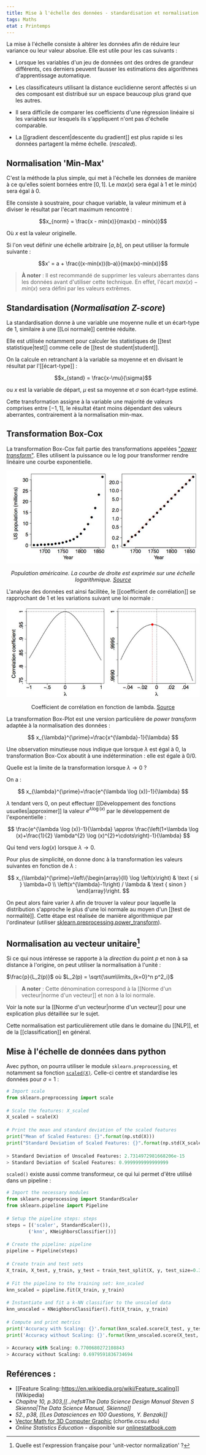 ```yaml
---
title: Mise à l'échelle des données - standardisation et normalisation
tags: Maths
etat : Printemps
---
```


La mise à l'échelle consiste à altérer les données afin de réduire leur variance ou leur valeur absolue. Elle est utile pour les cas suivants :

- Lorsque les variables d'un jeu de données ont des ordres de grandeur différents, ces derniers peuvent fausser les estimations des algorithmes d'apprentissage automatique.

- Les classificateurs utilisant la distance euclidienne seront affectés si un des composant est distribué sur un espace beaucoup plus grand que les autres. 

- Il sera difficile de comparer les coefficients d'une régression linéaire si les variables sur lesquels ils s'appliquent n'ont pas d'échelle comparable. 

- La [[gradient descent\|descente du gradient]] est plus rapide si les données partagent la même échelle. (*rescaled*).


## Normalisation 'Min-Max'

C'est la méthode la plus simple, qui met à l'échelle les données de manière à ce qu'elles soient bornées entre $[0, 1]$. Le $max(x)$ sera égal à 1 et le $min(x)$ sera égal à 0.

Elle consiste à soustraire, pour chaque variable, la valeur minimum et à diviser le résultat par l'écart maximum rencontré :

$$x_{norm} = \frac{x - min(x)}{max(x) - min(x)}$$

Où $x$ est la valeur originelle. 

Si l'on veut définir une échelle arbitraire $[a,b]$, on peut utiliser la formule suivante :

$$x' = a + \frac{(x-min(x))(b-a)}{max(x)-min(x)}$$

> **À noter** :  Il est recommandé de supprimer les valeurs aberrantes dans les données avant d'utiliser cette technique. En effet, l'écart $max(x) - min(x)$ sera défini par les valeurs extrêmes.

## Standardisation (*Normalisation Z-score*)
La standardisation donne à une variable une moyenne nulle et un écart-type de 1, similaire à une [[Loi normale]] centrée réduite. 

Elle est utilisée notamment pour calculer les statistiques de [[test statistique\|test]] comme celle de [[test de student\|student]].

On la calcule en retranchant à la variable sa moyenne et en divisant le résultat par l'[[écart-type]] :

$$x_{stand} = \frac{x-\mu}{\sigma}$$

ou $x$ est la variable de départ, $\mu$ est sa moyenne et $\sigma$ son écart-type estimé.

Cette transformation assigne à la variable une majorité de valeurs comprises entre $[-1, 1]$, le résultat étant moins dépendant des valeurs aberrantes, contrairement à la normalisation min-max.


## Transformation Box-Cox

La transformation Box-Cox fait partie des transformations appelées ["*power transform*"](http://onlinestatbook.com/2/transformations/tukey.html). Elles utilisent la puissance ou le log pour transformer rendre linéaire une courbe exponentielle. 

![log-transform](/assets/img/log_transform.png#center)
<div align="center">
	<p> <i>
	Population américaine. La courbe de droite est exprimée sur une échelle logarithmique. <a href="http://onlinestatbook.com/2/transformations/tukey.html"> Source </a> </i>
</p>
</div>

L'analyse des données est ainsi facilitée, le [[coefficient de corrélation]] se rapprochant de 1 et les variations suivant une loi normale :

![](/assets/img/transform_corr.png#center)

<div align="center">
	<p>
	Coefficient de corrélation en fonction de lambda.	
	<a href="http://onlinestatbook.com/2/transformations/tukey.html"> Source </a>
</p>
</div>

La transformation Box-Plot est une version particulière de *power transform* adaptée à la normalisation des données :

$$
x_{\lambda}^{\prime}=\frac{x^{\lambda}-1}{\lambda}
$$

Une observation minutieuse nous indique que lorsque $\lambda$ est égal à $0$, la transformation Box-Cox aboutit à une indétermination : elle est égale à 0/0.

Quelle est la limite de la transformation lorsque  $\lambda \rightarrow 0$ ?

On a :

$$
x_{\lambda}^{\prime}=\frac{e^{\lambda \log (x)}-1}{\lambda}
$$

$\lambda$ tendant vers $0$, on peut effectuer [[Développement des fonctions usuelles\|approximer]] la valeur $e^{\lambda \log (x)}$ par le développement de l'exponentielle :

$$
\frac{e^{\lambda \log (x)}-1}{\lambda} \approx \frac{\left(1+\lambda \log (x)+\frac{1}{2} \lambda^{2} \log (x)^{2}+\cdots\right)-1}{\lambda}
$$

Qui tend vers $log(x)$ lorsque $\lambda \rightarrow 0$.

Pour plus de simplicité, on donne donc à la transformation les valeurs suivantes en fonction de $\lambda$ :

$$
x_{\lambda}^{\prime}=\left\{\begin{array}{ll}
\log \left(x\right) & \text { si } \lambda=0 \\
\left(x^{\lambda}-1\right) / \lambda & \text { sinon }
\end{array}\right.
$$

On peut alors faire varier $\lambda$ afin de trouver la valeur pour laquelle la distribution s'approche le plus d'une loi normale au moyen d'un [[test de normalité]]. Cette étape est réalisée de manière algorithmique par l'ordinateur (utiliser [sklearn.preprocessing.power_transform](https://scikit-learn.org/stable/modules/generated/sklearn.preprocessing.power_transform.html?highlight=box%20cox)).


## Normalisation au vecteur unitaire[^1]

Si ce qui nous intéresse se rapporte à la *direction* du point $p$ et non à sa distance à l'origine, on peut utiliser la normalisation à l'unité :

$\frac{p}{L_2(p)}$ où $L_2(p) = \sqrt{\sum\limits_{k=0}^n p^2_i}$

> **A noter** : Cette dénomination correspond à la [[Norme d'un vecteur\|norme d'un vecteur]] et non à la loi normale.

Voir la note sur la [[Norme d'un vecteur\|norme d'un vecteur]] pour une explication plus détaillée sur le sujet.

Cette normalisation est particulièrement utile dans le domaine du [[NLP]], et de la [[classification]] en général.

[^1]: Quelle est l'expression française pour 'unit-vector normalization' ?

## Mise à l'échelle de données dans python

Avec python, on pourra utiliser le module `sklearn.preprocessing`, et notamment sa fonction [`scaled(X)`](https://scikit-learn.org/stable/modules/generated/sklearn.preprocessing.scale.html). Celle-ci centre et standardise les données pour $\sigma = 1$ :

```python
# Import scale
from sklearn.preprocessing import scale

# Scale the features: X_scaled
X_scaled = scale(X)

# Print the mean and standard deviation of the scaled features
print("Mean of Scaled Features: {}".format(np.std(X)))
print("Standard Deviation of Scaled Features: {}".format(np.std(X_scaled)))

> Standard Deviation of Unscaled Features: 2.7314972981668206e-15 
> Standard Deviation of Scaled Features: 0.9999999999999999
````

`scaled()` existe aussi comme transformeur, ce qui lui permet d'être utilisé dans un pipeline :

```python
# Import the necessary modules
from sklearn.preprocessing import StandardScaler
from sklearn.pipeline import Pipeline

# Setup the pipeline steps: steps
steps = [('scaler', StandardScaler()),
        ('knn', KNeighborsClassifier())]

# Create the pipeline: pipeline
pipeline = Pipeline(steps)

# Create train and test sets
X_train, X_test, y_train, y_test = train_test_split(X, y, test_size=0.3, random_state=42)

# Fit the pipeline to the training set: knn_scaled
knn_scaled = pipeline.fit(X_train, y_train)

# Instantiate and fit a k-NN classifier to the unscaled data
knn_unscaled = KNeighborsClassifier().fit(X_train, y_train)

# Compute and print metrics
print('Accuracy with Scaling: {}'.format(knn_scaled.score(X_test, y_test)))
print('Accuracy without Scaling: {}'.format(knn_unscaled.score(X_test, y_test)))

> Accuracy with Scaling: 0.7700680272108843 
> Accuracy without Scaling: 0.6979591836734694
````



## Reférences :

- [[Feature Scaling::https://en.wikipedia.org/wiki/Feature_scaling]] (Wikipedia)
- *Chapitre 10, p.303,[[../refs#The Data Science Design Manual Steven S Skienna\|The Data Science Manual, Skienna]]*
- *52., p38, [[Les Datasciences en 100 Questions, Y. Benzaki]]*
- [Vector Math for 3D Computer Graphic](https://chortle.ccsu.edu/VectorLessons/vectorIndex.html#07) (chortle.ccsu.edu)
- *Online Statistics Education* - disponible sur [onlinestatbook.com](http://onlinestatbook.com/2/transformations/box-cox.html)